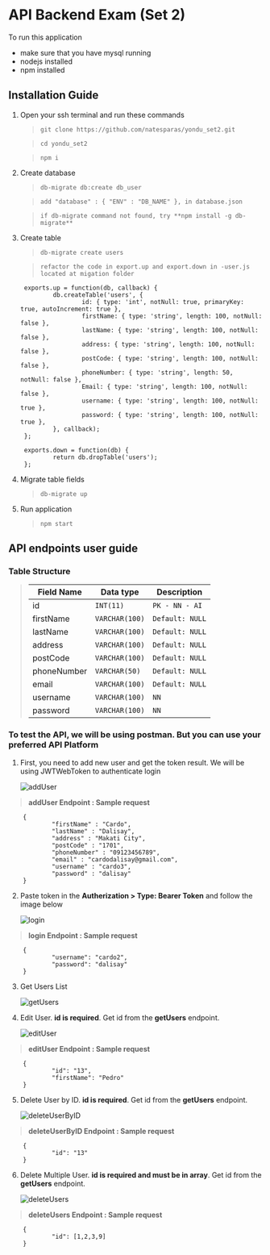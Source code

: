 # API Backend Exam (Set 2)

To run this application
- make sure that you have mysql running
- nodejs installed
- npm installed

## Installation Guide
1. Open your ssh terminal and run these commands
   > `git clone https://github.com/natesparas/yondu_set2.git`

   > `cd yondu_set2`

   > `npm i`

2. Create database
   > `db-migrate db:create db_user`

   > `add "database" : { "ENV" : "DB_NAME" }, in database.json`

   > `if db-migrate command not found, try **npm install -g db-migrate**`

3. Create table
   > `db-migrate create users`

   > `refactor the code in export.up and export.down in -user.js located at migation folder`

        
        exports.up = function(db, callback) {
                db.createTable('users', {
                        id: { type: 'int', notNull: true, primaryKey: true, autoIncrement: true },
                        firstName: { type: 'string', length: 100, notNull: false },
                        lastName: { type: 'string', length: 100, notNull: false },
                        address: { type: 'string', length: 100, notNull: false },
                        postCode: { type: 'string', length: 100, notNull: false },
                        phoneNumber: { type: 'string', length: 50, notNull: false },
                        Email: { type: 'string', length: 100, notNull: false },
                        username: { type: 'string', length: 100, notNull: true },
                        password: { type: 'string', length: 100, notNull: true },
                }, callback);
        };

        exports.down = function(db) {
                return db.dropTable('users');
        };
        


4. Migrate table fields
   > `db-migrate up`

5. Run application
   > `npm start`



## API endpoints user guide

### Table Structure
   > |Field Name      |Data type                      |Description                  |
   > |----------------|-------------------------------|-----------------------------|
   > |id              |`INT(11)`                      |`PK - NN - AI`               |
   > |firstName       |`VARCHAR(100)`                 |`Default: NULL`              |
   > |lastName        |`VARCHAR(100)`                 |`Default: NULL`              |
   > |address         |`VARCHAR(100)`                 |`Default: NULL`              |
   > |postCode        |`VARCHAR(100)`                 |`Default: NULL`              |
   > |phoneNumber     |`VARCHAR(50)`                  |`Default: NULL`              |
   > |email           |`VARCHAR(100)`                 |`Default: NULL`              |
   > |username        |`VARCHAR(100)`                 |`NN`                         |
   > |password        |`VARCHAR(100)`                 |`NN`                         |

### To test the API, we will be using postman. But you can use your preferred API Platform

1. First, you need to add new user and get the token result. We will be using JWTWebToken to authenticate login

   ![addUser](img/addUser.png)
> **addUser Endpoint : Sample request**

        {
                "firstName" : "Cardo",
                "lastName" : "Dalisay",
                "address" : "Makati City",
                "postCode" : "1701",
                "phoneNumber" : "09123456789",
                "email" : "cardodalisay@gmail.com",
                "username" : "cardo3",
                "password" : "dalisay"
        }

2. Paste token in the **Autherization > Type: Bearer Token** and follow the image below

   ![login](img/login.png)
> **login Endpoint : Sample request**

        {
                "username": "cardo2",
                "password": "dalisay"
        }
        
3. Get Users List
   
   ![getUsers](img/getUsers.png)

4. Edit User. **id is required**. Get id from the **getUsers** endpoint.
   
   ![editUser](img/editUser.png)
> **editUser Endpoint : Sample request**

        {
                "id": "13",
                "firstName": "Pedro"
        }

5. Delete User by ID. **id is required**. Get id from the **getUsers** endpoint.

   ![deleteUserByID](img/deleteUserByID.png)
> **deleteUserByID Endpoint : Sample request**

        {
                "id": "13"
        }

6. Delete Multiple User. **id is required and must be in array**. Get id from the **getUsers** endpoint.

   ![deleteUsers](img/deleteUsers.png)
> **deleteUsers Endpoint : Sample request**
> 
        {
                "id": [1,2,3,9]
        }